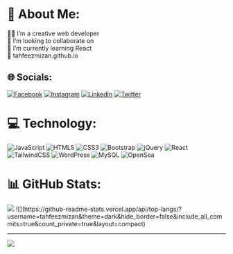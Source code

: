 # 💫 About Me:
👨‍💻 I’m a creative web developer<br>👯 I’m looking to collaborate on<br>🌱 I’m currently learning React<br>💬 tahfeezmizan.github.io


## 🌐 Socials:
[![Facebook](https://img.shields.io/badge/Facebook-%231877F2.svg?logo=Facebook&logoColor=white)](https://facebook.com/tahfeezmizan) [![Instagram](https://img.shields.io/badge/Instagram-%23E4405F.svg?logo=Instagram&logoColor=white)](https://instagram.com/tahfeez_mizan) [![LinkedIn](https://img.shields.io/badge/LinkedIn-%230077B5.svg?logo=linkedin&logoColor=white)](https://linkedin.com/in/tahfeezmizan) [![Twitter](https://img.shields.io/badge/Twitter-%231DA1F2.svg?logo=Twitter&logoColor=white)](https://twitter.com/tahfeezmizan) 

# 💻 Technology:
![JavaScript](https://img.shields.io/badge/javascript-%23323330.svg?style=for-the-badge&logo=javascript&logoColor=%23F7DF1E) ![HTML5](https://img.shields.io/badge/html5-%23E34F26.svg?style=for-the-badge&logo=html5&logoColor=white) ![CSS3](https://img.shields.io/badge/css3-%231572B6.svg?style=for-the-badge&logo=css3&logoColor=white) ![Bootstrap](https://img.shields.io/badge/bootstrap-%238511FA.svg?style=for-the-badge&logo=bootstrap&logoColor=white) ![jQuery](https://img.shields.io/badge/jquery-%230769AD.svg?style=for-the-badge&logo=jquery&logoColor=white) ![React](https://img.shields.io/badge/react-%2320232a.svg?style=for-the-badge&logo=react&logoColor=%2361DAFB) ![TailwindCSS](https://img.shields.io/badge/tailwindcss-%2338B2AC.svg?style=for-the-badge&logo=tailwind-css&logoColor=white) ![WordPress](https://img.shields.io/badge/WordPress-%23117AC9.svg?style=for-the-badge&logo=WordPress&logoColor=white) ![MySQL](https://img.shields.io/badge/mysql-%2300000f.svg?style=for-the-badge&logo=mysql&logoColor=white) ![OpenSea](https://img.shields.io/badge/OpenSea-%232081E2.svg?style=for-the-badge&logo=opensea&logoColor=white)
# 📊 GitHub Stats:
<img src="https://github-readme-streak-stats.herokuapp.com/?user=tahfeezmizan&theme=dark&hide_border=false"/>
![](https://github-readme-stats.vercel.app/api/top-langs/?username=tahfeezmizan&theme=dark&hide_border=false&include_all_commits=true&count_private=true&layout=compact)

---
[![](https://visitcount.itsvg.in/api?id=tahfeezmizan&icon=7&color=0)](https://visitcount.itsvg.in)

<!-- Proudly created with GPRM ( https://gprm.itsvg.in ) -->
